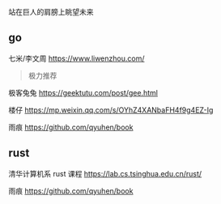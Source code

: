 站在巨人的肩膀上眺望未来
## go
七米/李文周
https://www.liwenzhou.com/
> 极力推荐

极客兔兔
https://geektutu.com/post/gee.html

楼仔
https://mp.weixin.qq.com/s/OYhZ4XANbaFH4f9g4EZ-Ig

雨痕
https://github.com/qyuhen/book


## rust
清华计算机系 rust 课程
https://lab.cs.tsinghua.edu.cn/rust/

雨痕
https://github.com/qyuhen/book

